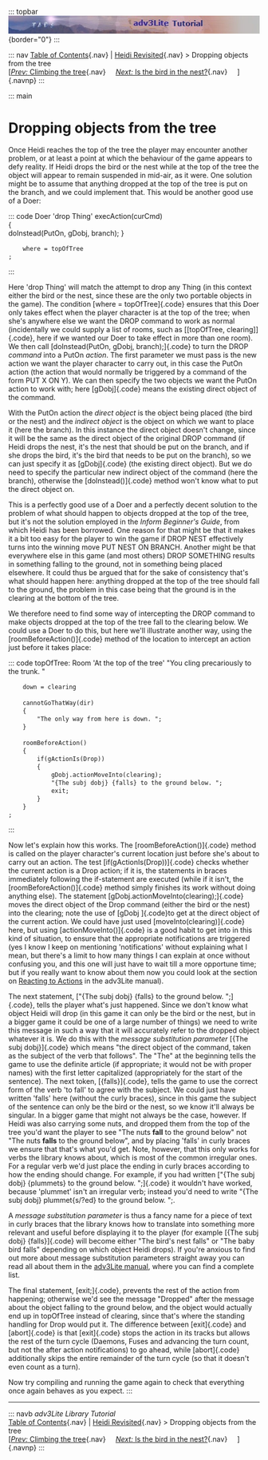 ::: topbar
![](topbar.jpg){border="0"}
:::

::: nav
[Table of Contents](toc.htm){.nav} \| [Heidi
Revisited](revisit.htm){.nav} \> Dropping objects from the tree\
[[*Prev:* Climbing the tree](climbing.htm){.nav}     [*Next:* Is the
bird in the nest?](birdinnest.htm){.nav}     ]{.navnp}
:::

::: main
# Dropping objects from the tree

Once Heidi reaches the top of the tree the player may encounter another
problem, or at least a point at which the behaviour of the game appears
to defy reality. If Heidi drops the bird or the nest while at the top of
the tree the object will appear to remain suspended in mid-air, as it
were. One solution might be to assume that anything dropped at the top
of the tree is put on the branch, and we could implement that. This
would be another good use of a Doer:

::: code
    Doer 'drop Thing'
        execAction(curCmd)    
        {        
            doInstead(PutOn, gDobj, branch);
        }
        
        where = topOfTree
    ;
:::

Here \'drop Thing\' will match the attempt to drop any Thing (in this
context either the bird or the nest, since these are the only two
portable objects in the game). The condition [where = topOfTree]{.code}
ensures that this Doer only takes effect when the player character is at
the top of the tree; when she\'s anywhere else we want the DROP command
to work as normal (incidentally we could supply a list of rooms, such as
[\[topOfTree, clearing\]]{.code}, here if we wanted our Doer to take
effect in more than one room). We then call [doInstead(PutOn, gDobj,
branch);]{.code} to turn the DROP *command* into a PutOn *action*. The
first parameter we must pass is the new action we want the player
character to carry out, in this case the PutOn action (the action that
would normally be triggered by a command of the form PUT X ON Y). We can
then specify the two objects we want the PutOn action to work with; here
[gDobj]{.code} means the existing direct object of the command.

With the PutOn action the *direct object* is the object being placed
(the bird or the nest) and the *indirect object* is the object on which
we want to place it (here the branch). In this instance the direct
object doesn\'t change, since it will be the same as the direct object
of the original DROP command (if Heidi drops the nest, it\'s the nest
that should be put on the branch, and if she drops the bird, it\'s the
bird that needs to be put on the branch), so we can just specify it as
[gDobj]{.code} (the existing direct object). But we do need to specify
the particular new indirect object of the command (here the branch),
otherwise the [doInstead()]{.code} method won\'t know what to put the
direct object on.

This is a perfectly good use of a Doer and a perfectly decent solution
to the problem of what should happen to objects dropped at the top of
the tree, but it\'s not the solution employed in the *Inform Beginner\'s
Guide*, from which Heidi has been borrowed. One reason for that might be
that it makes it a bit too easy for the player to win the game if DROP
NEST effectively turns into the winning move PUT NEST ON BRANCH. Another
might be that everywhere else in this game (and most others) DROP
SOMETHING results in something falling to the ground, not in something
being placed elsewhere. It could thus be argued that for the sake of
consistency that\'s what should happen here: anything dropped at the top
of the tree should fall to the ground, the problem in this case being
that the ground is in the clearing at the bottom of the tree.

We therefore need to find some way of intercepting the DROP command to
make objects dropped at the top of the tree fall to the clearing below.
We could use a Doer to do this, but here we\'ll illustrate another way,
using the [roomBeforeAction()]{.code} method of the location to
intercept an action just before it takes place:

::: code
    topOfTree: Room 'At the top of the tree'
        "You cling precariously to the trunk. "
        
        down = clearing
        
        cannotGoThatWay(dir)
        {
            "The only way from here is down. ";
        }
        
        roomBeforeAction()
        {
            if(gActionIs(Drop))
            {
                gDobj.actionMoveInto(clearing);
                "{The subj dobj} {falls} to the ground below. ";
                exit;
            }
        }
    ;
:::

Now let\'s explain how this works. The [roomBeforeAction()]{.code}
method is called on the player character\'s current location just before
she\'s about to carry out an action. The test
[if(gActionIs(Drop))]{.code} checks whether the current action is a Drop
action; if it is, the statements in braces immediately following the
if-statement are executed (while if it isn\'t, the
[roomBeforeAction()]{.code} method simply finishes its work without
doing anything else). The statement
[gDobj.actionMoveInto(clearing);]{.code} moves the direct object of the
Drop command (either the bird or the nest) into the clearing; note the
use of [gDobj ]{.code}to get at the direct object of the current action.
We could have just used [moveInto(clearing)]{.code} here, but using
[actionMoveInto()]{.code} is a good habit to get into in this kind of
situation, to ensure that the appropriate notifications are triggered
(yes I know I keep on mentioning \'notifications\' without explaining
what I mean, but there\'s a limit to how many things I can explain at
once without confusing you, and this one will just have to wait till a
more opportune time; but if you really want to know about them now you
could look at the section on [Reacting to Actions](../manual/react.htm)
in the adv3Lite manual).

The next statement, [\"{The subj dobj} {falls} to the ground below.
\";]{.code}, tells the player what\'s just happened. Since we don\'t
know what object Heidi will drop (in this game it can only be the bird
or the nest, but in a bigger game it could be one of a large number of
things) we need to write this message in such a way that it will
accurately refer to the dropped object whatever it is. We do this with
the *message substitution parameter* [{The subj dobj}]{.code} which
means \"the direct object of the command, taken as the subject of the
verb that follows\". The \"The\" at the beginning tells the game to use
the definite article (if appropriate; it would not be with proper names)
with the first letter capitalized (appropriately for the start of the
sentence). The next token, [{falls}]{.code}, tells the game to use the
correct form of the verb \'to fall\' to agree with the subject. We could
just have written \'falls\' here (without the curly braces), since in
this game the subject of the sentence can only be the bird or the nest,
so we know it\'ll always be singular. In a bigger game that might not
always be the case, however. If Heidi was also carrying some nuts, and
dropped them from the top of the tree you\'d want the player to see
\"The nuts **fall** to the ground below\" not \"The nuts **falls** to
the ground below\", and by placing \'falls\' in curly braces we ensure
that that\'s what you\'d get. Note, however, that this only works for
verbs the library knows about, which is most of the common irregular
ones. For a regular verb we\'d just place the ending in curly braces
according to how the ending should change. For example, if you had
written [\"{The subj dobj} {plummets} to the ground below. \";]{.code}
it wouldn\'t have worked, because \'plummet\' isn\'t an irregular verb;
instead you\'d need to write \"{The subj dobj} plummet{s/?ed} to the
ground below. \";.

A *message substitution parameter* is thus a fancy name for a piece of
text in curly braces that the library knows how to translate into
something more relevant and useful before displaying it to the player
(for example [{The subj dobj} {falls}]{.code} will become either \"The
bird\'s nest falls\" or \"The baby bird falls\" depending on which
object Heidi drops). If you\'re anxious to find out more about message
substitution parameters straight away you can read all about them in the
[adv3Lite manual](../manual/message.htm#parameter), where you can find a
complete list.

The final statement, [exit;]{.code}, prevents the rest of the action
from happening; otherwise we\'d see the message \"Dropped\" after the
message about the object falling to the ground below, and the object
would actually end up in topOfTree instead of clearing, since that\'s
where the standing handling for Drop would put it. The difference
between [exit]{.code} and [abort]{.code} is that [exit]{.code} stops the
action in its tracks but allows the rest of the turn cycle (Daemons,
Fuses and advancing the turn count, but not the after action
notifications) to go ahead, while [abort]{.code} additionally skips the
entire remainder of the turn cycle (so that it doesn\'t even count as a
turn).

Now try compiling and running the game again to check that everything
once again behaves as you expect.
:::

------------------------------------------------------------------------

::: navb
*adv3Lite Library Tutorial*\
[Table of Contents](toc.htm){.nav} \| [Heidi
Revisited](revisit.htm){.nav} \> Dropping objects from the tree\
[[*Prev:* Climbing the tree](climbing.htm){.nav}     [*Next:* Is the
bird in the nest?](birdinnest.htm){.nav}     ]{.navnp}
:::
